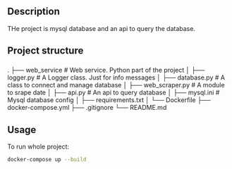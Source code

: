 ## Description

THe project is mysql database and an api to query the database.

## Project structure
###
.
├── web_service                 # Web service. Python part of the project
│   ├── logger.py               # A Logger class. Just for info messages
│   ├── database.py             # A class to connect and manage database
│   ├── web_scraper.py          # A module to srape date
│   ├── api.py                  # An api to query database
│   ├── mysql.ini               # Mysql database config
│   ├── requirements.txt
│   └── Dockerfile
├── docker-compose.yml
├── .gitignore
└── README.md

## Usage

To run whole project:
``` bash
docker-compose up --build
```
